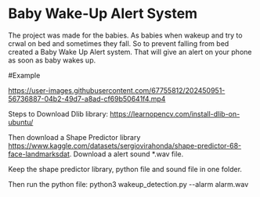 # Baby Wake-Up Alert System

The project was made for the babies. As babies when wakeup and try to crwal on bed and sometimes they fall. So to prevent falling from bed created a Baby Wake Up Alert system. That will give an alert on your phone as soon as baby wakes up.


#Example

https://user-images.githubusercontent.com/67755812/202450951-56736887-04b2-49d7-a8ad-cf69b50641f4.mp4



Steps to Download Dlib library: https://learnopencv.com/install-dlib-on-ubuntu/

Then download a Shape Predictor library https://www.kaggle.com/datasets/sergiovirahonda/shape-predictor-68-face-landmarksdat.
Download a alert sound *.wav file.

Keep the shape predictor library, python file and sound file in one folder.

Then run the python file: python3 wakeup_detection.py --alarm alarm.wav
